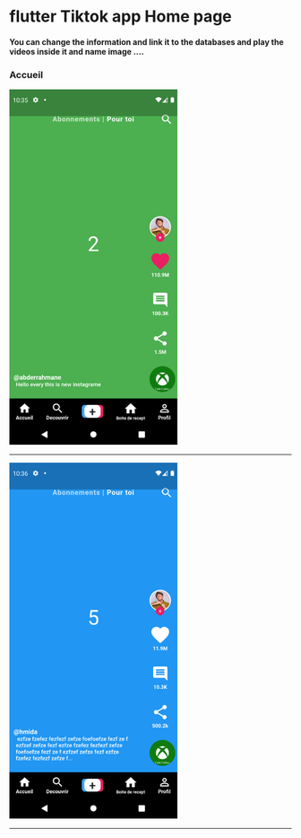  <h1> flutter Tiktok app Home page </h1> 
 
<h4> You can change the information and link it to the databases and play the videos inside it and name image ....</h4> 

<h3>Accueil</h3> 

<img src="https://github.com/abenkoula71/Flutter-tiktok-app--homepage/blob/main/Screenshot_1633775733.png" width="300" />  

<hr>

<img src="https://github.com/abenkoula71/Flutter-tiktok-app--homepage/blob/main/Screenshot_1633775801.png" width="300" /> 

<hr>
